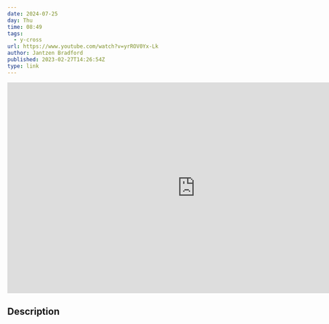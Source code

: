 ```yaml
---
date: 2024-07-25
day: Thu
time: 08:49
tags:
  - y-cross
url: https://www.youtube.com/watch?v=yrROV0Yx-Lk
author: Jantzen Bradford
published: 2023-02-27T14:26:54Z
type: link
---
```


<iframe width="854" height="480" src="https://www.youtube.com/embed/yrROV0Yx-Lk" frameborder="0" allowfullscreen></iframe>

## Description
